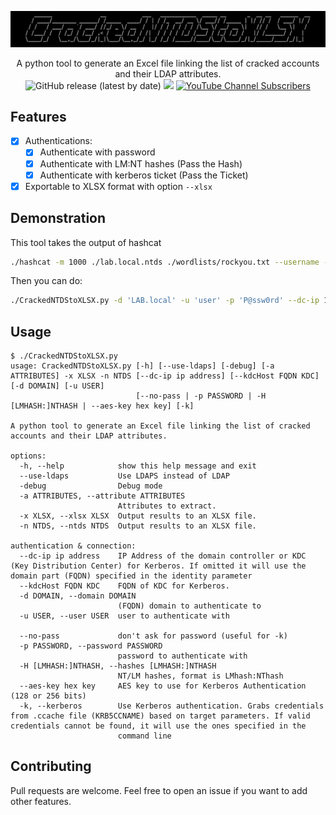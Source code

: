 ![](./.github/banner.png)

<p align="center">
  A python tool to generate an Excel file linking the list of cracked accounts and their LDAP attributes.  
  <br>
  <img alt="GitHub release (latest by date)" src="https://img.shields.io/github/v/release/p0dalirius/CrackedNTDStoXLSX">
  <a href="https://twitter.com/intent/follow?screen_name=podalirius_" title="Follow"><img src="https://img.shields.io/twitter/follow/podalirius_?label=Podalirius&style=social"></a>
  <a href="https://www.youtube.com/c/Podalirius_?sub_confirmation=1" title="Subscribe"><img alt="YouTube Channel Subscribers" src="https://img.shields.io/youtube/channel/subscribers/UCF_x5O7CSfr82AfNVTKOv_A?style=social"></a>
  <br>
</p>

## Features

 - [x] Authentications:
   - [x] Authenticate with password
   - [x] Authenticate with LM:NT hashes (Pass the Hash)
   - [x] Authenticate with kerberos ticket (Pass the Ticket)
 - [x] Exportable to XLSX format with option `--xlsx`

## Demonstration

This tool takes the output of hashcat 

```bash
./hashcat -m 1000 ./lab.local.ntds ./wordlists/rockyou.txt --username --show > cracked_ntds.txt
```

Then you can do:

```bash
./CrackedNTDStoXLSX.py -d 'LAB.local' -u 'user' -p 'P@ssw0rd' --dc-ip 10.0.0.101 -n cracked_ntds.txt -x cracked_users.xlsx
```

## Usage

```
$ ./CrackedNTDStoXLSX.py 
usage: CrackedNTDStoXLSX.py [-h] [--use-ldaps] [-debug] [-a ATTRIBUTES] -x XLSX -n NTDS [--dc-ip ip address] [--kdcHost FQDN KDC] [-d DOMAIN] [-u USER]
                            [--no-pass | -p PASSWORD | -H [LMHASH:]NTHASH | --aes-key hex key] [-k]

A python tool to generate an Excel file linking the list of cracked accounts and their LDAP attributes.

options:
  -h, --help            show this help message and exit
  --use-ldaps           Use LDAPS instead of LDAP
  -debug                Debug mode
  -a ATTRIBUTES, --attribute ATTRIBUTES
                        Attributes to extract.
  -x XLSX, --xlsx XLSX  Output results to an XLSX file.
  -n NTDS, --ntds NTDS  Output results to an XLSX file.

authentication & connection:
  --dc-ip ip address    IP Address of the domain controller or KDC (Key Distribution Center) for Kerberos. If omitted it will use the domain part (FQDN) specified in the identity parameter
  --kdcHost FQDN KDC    FQDN of KDC for Kerberos.
  -d DOMAIN, --domain DOMAIN
                        (FQDN) domain to authenticate to
  -u USER, --user USER  user to authenticate with

  --no-pass             don't ask for password (useful for -k)
  -p PASSWORD, --password PASSWORD
                        password to authenticate with
  -H [LMHASH:]NTHASH, --hashes [LMHASH:]NTHASH
                        NT/LM hashes, format is LMhash:NThash
  --aes-key hex key     AES key to use for Kerberos Authentication (128 or 256 bits)
  -k, --kerberos        Use Kerberos authentication. Grabs credentials from .ccache file (KRB5CCNAME) based on target parameters. If valid credentials cannot be found, it will use the ones specified in the
                        command line
```

## Contributing

Pull requests are welcome. Feel free to open an issue if you want to add other features.